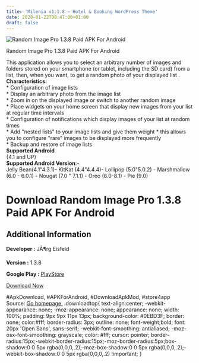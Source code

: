 ```yaml
---
title: 'Milenia v1.1.8 – Hotel & Booking WordPress Theme'
date: 2020-01-22T08:47:00+01:00
draft: false
---
```


![Random Image Pro 1.3.8 Paid APK For Android](https://i1.wp.com/apkhome.net/wp-content/uploads/2020/01/Random-Image-Pro-1.3.8-Paid.png "Random Image Pro 1.3.8 Paid APK For Android")

  

Random Image Pro 1.3.8 Paid APK For Android

This application allows you to select an arbitrary number of images and folders stored on your smartphone (or tablet, including the SD card) from a list, then, when you want, to get a random photo of your displayed list .  
**Characteristics:**  
\* Configuration of image lists  
\* Display an arbitrary photo from the image list  
\* Zoom in on the displayed image or switch to another random image  
\* Place widgets on your home screen that display new images from your list at regular time intervals  
\* Configuration of notifications which display images of your list at random times  
\* Add "nested lists" to your image lists and give them weight \* this allows you to configure "rare" images to be displayed more frequently  
\* Backup and restore of image lists  
**Supported Android**  
{4.1 and UP}  
**Supported Android Version**:-  
Jelly Bean(4.1"4.3.1)- KitKat (4.4"4.4.4)- Lollipop (5.0"5.0.2) - Marshmallow (6.0 - 6.0.1) - Nougat (7.0 " 7.1.1) - Oreo (8.0-8.1) - Pie (9.0)

Download Random Image Pro 1.3.8 Paid APK For Android
====================================================

Additional Information
----------------------

**Developer :** JÃ¶rg Eisfeld

**Version :** 1.3.8

**Google Play :** [PlayStore](https://play.google.com/store/apps/details?id=de.jeisfeld.randomimagepro)

  

[Download Now](https://store4app.co/post/random-image-pro-1-3-8-paid-apk-for-android_1579678383)

  
#ApkDownload, #APKForAndroid, #DownloadApkMod, #store4app  
Source: [Go homepage.](https://store4app.co/post/random-image-pro-1-3-8-paid-apk-for-android_1579678383) .downloadtop{ text-align:center; -webkit-appearance: none; -moz-appearance: none; appearance: none; width: 100%; padding: 9px 9px 11px 13px; background-color: #0EBD3F; border: none; color:#fff; border-radius: 3px; outline: none; font-weight;bold; font: 20px 'Open Sans', sans-serif; -webkit-font-smoothing: antialiased; -moz-osx-font-smoothing: grayscale; color: #fff; cursor: pointer; border-radius:15px;-webkit-border-radius:15px;-moz-border-radius:5px;box-shadow:0 0 5px rgba(0,0,0,.2);-moz-box-shadow:0 0 5px rgba(0,0,0,.2);-webkit-box-shadow:0 0 5px rgba(0,0,0,.2) !important; }